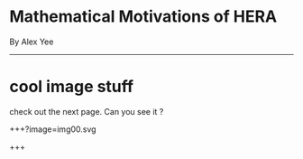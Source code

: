 # Mathematical Motivations of HERA

By Alex Yee

---
# cool image stuff

check out the next page. 
Can you see it ?

+++?image=img00.svg
<!-- .slide: data-background-transition="none" -->
+++
